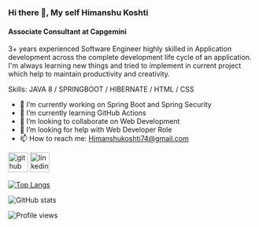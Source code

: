 ### Hi there 👋, My self Himanshu Koshti
####  Associate Consultant at Capgemini 
3+ years experienced Software Engineer highly skilled in Application development across the complete development life cycle of an application. I'm always learning new things and tried to implement in current project which help to maintain productivity and creativity.

Skills: JAVA 8 / SPRINGBOOT / HIBERNATE / HTML / CSS 

- 🔭 I’m currently working on Spring Boot and Spring Security
- 🌱 I’m currently learning GitHub Actions
- 👯 I’m looking to collaborate on Web Development 
- 🤔 I’m looking for help with Web Developer Role 
- 📫 How to reach me: Himanshukoshti74@gmail.com 


[<img src='https://cdn.jsdelivr.net/npm/simple-icons@3.0.1/icons/github.svg' alt='github' height='40'>](https://github.com/Himanshu-Koshti-lab)  [<img src='https://cdn.jsdelivr.net/npm/simple-icons@3.0.1/icons/linkedin.svg' alt='linkedin' height='40'>](https://www.linkedin.com/in/himanshu-koshti-b74157117//)  

[![Top Langs](https://github-readme-stats.vercel.app/api/top-langs/?username=Himanshu-Koshti-lab)](https://github.com/anuraghazra/github-readme-stats)

![GitHub stats](https://github-readme-stats.vercel.app/api?username=Himanshu-Koshti-lab&show_icons=true)  

![Profile views](https://gpvc.arturio.dev/Himanshu-Koshti-lab)  
